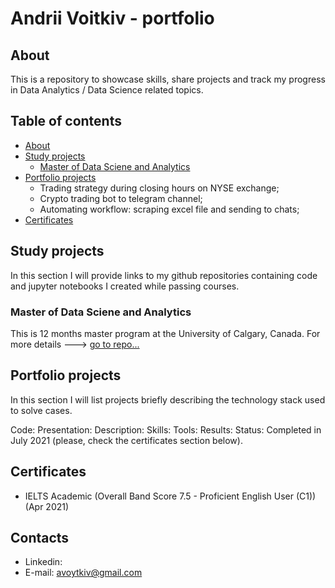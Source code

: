 <!--
**avoytkiv/avoytkiv** is a ✨ _special_ ✨ repository because its `README.md` (this file) appears on your GitHub profile.

Here are some ideas to get you started:

- 🔭 I’m currently working on ...
- 🌱 I’m currently learning ...
- 👯 I’m looking to collaborate on ...
- 🤔 I’m looking for help with ...
- 💬 Ask me about ...
- 📫 How to reach me: ...
- 😄 Pronouns: ...
- ⚡ Fun fact: ...
-->

# Andrii Voitkiv - portfolio
## About
This is a repository to showcase skills, share projects and track my progress in Data Analytics / Data Science related topics. 

## Table of contents
- [About](#About)
- [Study projects](#Study-projects)
  - [Master of Data Sciene and Analytics](#Master-of-Data-Sciene-and-Analytics)
- [Portfolio projects](#Portfolio-projects) 
  - Trading strategy during closing hours on NYSE exchange;
  - Crypto trading bot to telegram channel; 
  - Automating workflow: scraping excel file and sending to chats;   
- [Certificates](#Certificates)

## Study projects
In this section I will provide links to my github repositories containing code and jupyter notebooks I created while passing courses.
### Master of Data Sciene and Analytics
This is 12 months master program at the University of Calgary, Canada. 
For more details ---> [go to repo...](https://github.com/avoytkiv/MDSA-UofC)

## Portfolio projects
In this section I will list projects briefly describing the technology stack used to solve cases.

Code:
Presentation:
Description:
Skills:
Tools:
Results: 
Status: Completed in July 2021 (please, check the certificates section below).

## Certificates
- IELTS Academic (Overall Band Score 7.5 - Proficient English User (C1)) (Apr 2021)

## Contacts
- Linkedin:
- E-mail: avoytkiv@gmail.com

